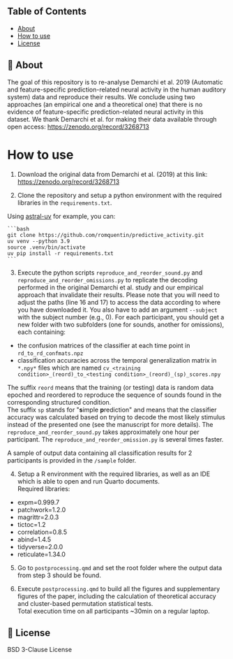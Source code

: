 ## Table of Contents
- [About](#-about)
- [How to use](#-how-to-use)
- [License](#-license)

## 🚀 About

The goal of this repository is to re-analyse Demarchi et al. 2019 (Automatic and feature-specific prediction-related neural activity in the human auditory system) data and reproduce their results. We conclude using two approaches (an empirical one and a theoretical one) that there is no evidence of feature-specific prediction-related neural activity in this dataset. We thank Demarchi et al. for making their data available through open access: https://zenodo.org/record/3268713

# How to use

1. Download the original data from Demarchi et al. (2019) at this link: https://zenodo.org/record/3268713

2. Clone the repository and setup a python environment with the required libraries in the `requirements.txt`.

Using [astral-uv](https://docs.astral.sh/uv/getting-started/) for example, you can:

    ```bash
    git clone https://github.com/romquentin/predictive_activity.git
    uv venv --python 3.9
    source .venv/bin/activate
    uv pip install -r requirements.txt
    ```

3. Execute the python scripts `reproduce_and_reorder_sound.py` and `reproduce_and_reorder_omissions.py` to replicate the decoding performed in the original Demarchi et al. study and our empirical approach that invalidate their results. Please note that you will need to adjust the paths (line 16 and 17) to access the data according to where you have downloaded it. You also have to add an argument `--subject` with the subject number (e.g., 0). For each participant, you should get a new folder with two subfolders (one for sounds, another for omissions), each containing:  

- the confusion matrices of the classifier at each time point in `rd_to_rd_confmats.npz`  
- classification accuracies across the temporal generalization matrix in `*.npy*` files which are named `cv_<training condition>_(reord)_to_<testing condition>_(reord)_(sp)_scores.npy`

The suffix `reord` means that the training (or testing) data is random data epoched and reordered to reproduce the sequence of sounds found in the corresponding structured condition.  
The suffix `sp` stands for "**s**imple **p**rediction" and means that the classifier accuracy was calculated based on trying to decode the most likely stimulus instead of the presented one (see the manuscript for more details).
The `reproduce_and_reorder_sound.py` takes approximately one hour per participant. The `reproduce_and_reorder_omission.py` is several times faster.

A sample of output data containing all classification results for 2 participants is provided in the `/sample` folder.

4. Setup a R environment with the required libraries, as well as an IDE which is able to open and run Quarto documents.  
Required libraries:  
- expm=0.999.7  
- patchwork=1.2.0  
- magrittr=2.0.3  
- tictoc=1.2  
- correlation=0.8.5  
- abind=1.4.5  
- tidyverse=2.0.0  
- reticulate=1.34.0  

5. Go to `postprocessing.qmd` and set the root folder where the output data from step 3 should be found.

6. Execute `postprocessing.qmd` to build all the figures and supplementary figures of the paper, including the calculation of theoretical accuracy and cluster-based permutation statistical tests.  
Total execution time on all participants ~30min on a regular laptop.

## 📃 License

BSD 3-Clause License